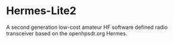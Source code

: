 # Hermes-Lite2
A second generation low-cost amateur HF software defined radio transceiver based on the openhpsdr.org Hermes.

